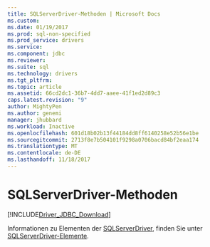 ```yaml
---
title: SQLServerDriver-Methoden | Microsoft Docs
ms.custom: 
ms.date: 01/19/2017
ms.prod: sql-non-specified
ms.prod_service: drivers
ms.service: 
ms.component: jdbc
ms.reviewer: 
ms.suite: sql
ms.technology: drivers
ms.tgt_pltfrm: 
ms.topic: article
ms.assetid: 66cd2dc1-36b7-4dd7-aaee-41f1ed2d89c3
caps.latest.revision: "9"
author: MightyPen
ms.author: genemi
manager: jhubbard
ms.workload: Inactive
ms.openlocfilehash: 601d18b02b13f44184dd8ff6140258e52b56e1be
ms.sourcegitcommit: 2713f8e7b504101f9298a0706bacd84bf2eaa174
ms.translationtype: MT
ms.contentlocale: de-DE
ms.lasthandoff: 11/18/2017
---
```

# <a name="sqlserverdriver-methods"></a>SQLServerDriver-Methoden
[!INCLUDE[Driver_JDBC_Download](../../../includes/driver_jdbc_download.md)]

  Informationen zu Elementen der [SQLServerDriver](../../../connect/jdbc/reference/sqlserverdriver-class.md), finden Sie unter [SQLServerDriver-Elemente](../../../connect/jdbc/reference/sqlserverdriver-members.md).  
  
  
